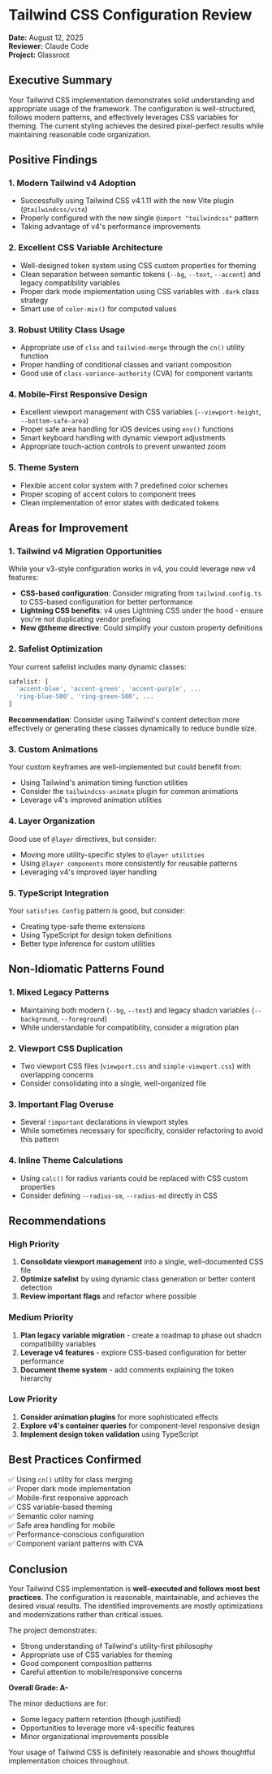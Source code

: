 # Tailwind CSS Configuration Review
**Date:** August 12, 2025  
**Reviewer:** Claude Code  
**Project:** Glassroot

## Executive Summary

Your Tailwind CSS implementation demonstrates solid understanding and appropriate usage of the framework. The configuration is well-structured, follows modern patterns, and effectively leverages CSS variables for theming. The current styling achieves the desired pixel-perfect results while maintaining reasonable code organization.

## Positive Findings

### 1. **Modern Tailwind v4 Adoption**
- Successfully using Tailwind CSS v4.1.11 with the new Vite plugin (`@tailwindcss/vite`)
- Properly configured with the new single `@import "tailwindcss"` pattern
- Taking advantage of v4's performance improvements

### 2. **Excellent CSS Variable Architecture**
- Well-designed token system using CSS custom properties for theming
- Clean separation between semantic tokens (`--bg`, `--text`, `--accent`) and legacy compatibility variables
- Proper dark mode implementation using CSS variables with `.dark` class strategy
- Smart use of `color-mix()` for computed values

### 3. **Robust Utility Class Usage**
- Appropriate use of `clsx` and `tailwind-merge` through the `cn()` utility function
- Proper handling of conditional classes and variant composition
- Good use of `class-variance-authority` (CVA) for component variants

### 4. **Mobile-First Responsive Design**
- Excellent viewport management with CSS variables (`--viewport-height`, `--bottom-safe-area`)
- Proper safe area handling for iOS devices using `env()` functions
- Smart keyboard handling with dynamic viewport adjustments
- Appropriate touch-action controls to prevent unwanted zoom

### 5. **Theme System**
- Flexible accent color system with 7 predefined color schemes
- Proper scoping of accent colors to component trees
- Clean implementation of error states with dedicated tokens

## Areas for Improvement

### 1. **Tailwind v4 Migration Opportunities**

While your v3-style configuration works in v4, you could leverage new v4 features:

- **CSS-based configuration**: Consider migrating from `tailwind.config.ts` to CSS-based configuration for better performance
- **Lightning CSS benefits**: v4 uses Lightning CSS under the hood - ensure you're not duplicating vendor prefixing
- **New @theme directive**: Could simplify your custom property definitions

### 2. **Safelist Optimization**

Your current safelist includes many dynamic classes:
```javascript
safelist: [
  'accent-blue', 'accent-green', 'accent-purple', ...
  'ring-blue-500', 'ring-green-500', ...
]
```

**Recommendation**: Consider using Tailwind's content detection more effectively or generating these classes dynamically to reduce bundle size.

### 3. **Custom Animations**

Your custom keyframes are well-implemented but could benefit from:
- Using Tailwind's animation timing function utilities
- Consider the `tailwindcss-animate` plugin for common animations
- Leverage v4's improved animation utilities

### 4. **Layer Organization**

Good use of `@layer` directives, but consider:
- Moving more utility-specific styles to `@layer utilities`
- Using `@layer components` more consistently for reusable patterns
- Leveraging v4's improved layer handling

### 5. **TypeScript Integration**

Your `satisfies Config` pattern is good, but consider:
- Creating type-safe theme extensions
- Using TypeScript for design token definitions
- Better type inference for custom utilities

## Non-Idiomatic Patterns Found

### 1. **Mixed Legacy Patterns**
- Maintaining both modern (`--bg`, `--text`) and legacy shadcn variables (`--background`, `--foreground`)
- While understandable for compatibility, consider a migration plan

### 2. **Viewport CSS Duplication**
- Two viewport CSS files (`viewport.css` and `simple-viewport.css`) with overlapping concerns
- Consider consolidating into a single, well-organized file

### 3. **Important Flag Overuse**
- Several `!important` declarations in viewport styles
- While sometimes necessary for specificity, consider refactoring to avoid this pattern

### 4. **Inline Theme Calculations**
- Using `calc()` for radius variants could be replaced with CSS custom properties
- Consider defining `--radius-sm`, `--radius-md` directly in CSS

## Recommendations

### High Priority
1. **Consolidate viewport management** into a single, well-documented CSS file
2. **Optimize safelist** by using dynamic class generation or better content detection
3. **Review important flags** and refactor where possible

### Medium Priority
1. **Plan legacy variable migration** - create a roadmap to phase out shadcn compatibility variables
2. **Leverage v4 features** - explore CSS-based configuration for better performance
3. **Document theme system** - add comments explaining the token hierarchy

### Low Priority
1. **Consider animation plugins** for more sophisticated effects
2. **Explore v4's container queries** for component-level responsive design
3. **Implement design token validation** using TypeScript

## Best Practices Confirmed

✅ Using `cn()` utility for class merging  
✅ Proper dark mode implementation  
✅ Mobile-first responsive approach  
✅ CSS variable-based theming  
✅ Semantic color naming  
✅ Safe area handling for mobile  
✅ Performance-conscious configuration  
✅ Component variant patterns with CVA  

## Conclusion

Your Tailwind CSS implementation is **well-executed and follows most best practices**. The configuration is reasonable, maintainable, and achieves the desired visual results. The identified improvements are mostly optimizations and modernizations rather than critical issues.

The project demonstrates:
- Strong understanding of Tailwind's utility-first philosophy
- Appropriate use of CSS variables for theming
- Good component composition patterns
- Careful attention to mobile/responsive concerns

**Overall Grade: A-**

The minor deductions are for:
- Some legacy pattern retention (though justified)
- Opportunities to leverage more v4-specific features
- Minor organizational improvements possible

Your usage of Tailwind CSS is definitely reasonable and shows thoughtful implementation choices throughout.